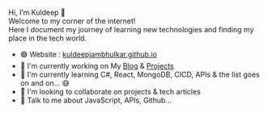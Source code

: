 Hi, I’m Kuldeep 👋  
Welcome to my corner of the internet!   
Here I document my journey of learning new technologies and finding my place in the tech world.


- 🟢 Website : [kuldeepjambhulkar.github.io](http://kuldeepjambhulkar.github.io/)
- 🔭 I'm currently working on My [Blog](https://kuldeepjambhulkar.github.io/notes) & [Projects](https://kuldeepjambhulkar.github.io/notes)
- 🌱 I'm currently learning C#, React, MongoDB, CICD, APIs & the list goes on and on... 😅
- 👯 I'm looking to collaborate on projects & tech articles
- 💬 Talk to me about JavaScript, APIs, Github...

